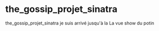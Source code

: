 # the_gossip_projet_sinatra
the_gossip_projet_sinatra
  je suis arrivé jusqu'à la  La vue show du potin